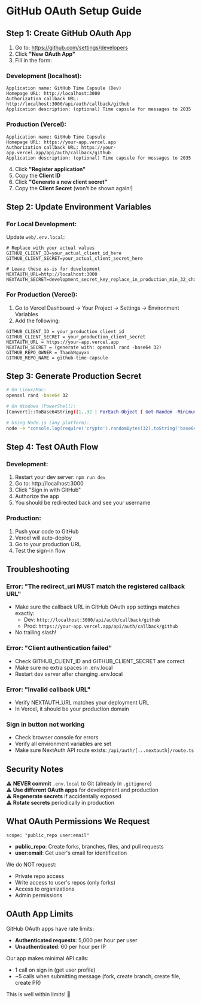 # GitHub OAuth Setup Guide

## Step 1: Create GitHub OAuth App

1. Go to: https://github.com/settings/developers
2. Click **"New OAuth App"**
3. Fill in the form:

### Development (localhost):
```
Application name: GitHub Time Capsule (Dev)
Homepage URL: http://localhost:3000
Authorization callback URL: http://localhost:3000/api/auth/callback/github
Application description: (optional) Time capsule for messages to 2035
```

### Production (Vercel):
```
Application name: GitHub Time Capsule
Homepage URL: https://your-app.vercel.app
Authorization callback URL: https://your-app.vercel.app/api/auth/callback/github
Application description: (optional) Time capsule for messages to 2035
```

4. Click **"Register application"**
5. Copy the **Client ID**
6. Click **"Generate a new client secret"**
7. Copy the **Client Secret** (won't be shown again!)

## Step 2: Update Environment Variables

### For Local Development:

Update `web/.env.local`:

```env
# Replace with your actual values
GITHUB_CLIENT_ID=your_actual_client_id_here
GITHUB_CLIENT_SECRET=your_actual_client_secret_here

# Leave these as-is for development
NEXTAUTH_URL=http://localhost:3000
NEXTAUTH_SECRET=development_secret_key_replace_in_production_min_32_characters_long
```

### For Production (Vercel):

1. Go to Vercel Dashboard → Your Project → Settings → Environment Variables
2. Add the following:

```
GITHUB_CLIENT_ID = your_production_client_id
GITHUB_CLIENT_SECRET = your_production_client_secret
NEXTAUTH_URL = https://your-app.vercel.app
NEXTAUTH_SECRET = (generate with: openssl rand -base64 32)
GITHUB_REPO_OWNER = ThanhNguyxn
GITHUB_REPO_NAME = github-time-capsule
```

## Step 3: Generate Production Secret

```bash
# On Linux/Mac:
openssl rand -base64 32

# On Windows (PowerShell):
[Convert]::ToBase64String((1..32 | ForEach-Object { Get-Random -Minimum 0 -Maximum 256 }))

# Using Node.js (any platform):
node -e "console.log(require('crypto').randomBytes(32).toString('base64'))"
```

## Step 4: Test OAuth Flow

### Development:
1. Restart your dev server: `npm run dev`
2. Go to: http://localhost:3000
3. Click "Sign in with GitHub"
4. Authorize the app
5. You should be redirected back and see your username

### Production:
1. Push your code to GitHub
2. Vercel will auto-deploy
3. Go to your production URL
4. Test the sign-in flow

## Troubleshooting

### Error: "The redirect_uri MUST match the registered callback URL"
- Make sure the callback URL in GitHub OAuth app settings matches exactly:
  - Dev: `http://localhost:3000/api/auth/callback/github`
  - Prod: `https://your-app.vercel.app/api/auth/callback/github`
- No trailing slash!

### Error: "Client authentication failed"
- Check GITHUB_CLIENT_ID and GITHUB_CLIENT_SECRET are correct
- Make sure no extra spaces in .env.local
- Restart dev server after changing .env.local

### Error: "Invalid callback URL"
- Verify NEXTAUTH_URL matches your deployment URL
- In Vercel, it should be your production domain

### Sign in button not working
- Check browser console for errors
- Verify all environment variables are set
- Make sure NextAuth API route exists: `/api/auth/[...nextauth]/route.ts`

## Security Notes

⚠️ **NEVER commit** `.env.local` to Git (already in `.gitignore`)  
⚠️ **Use different OAuth apps** for development and production  
⚠️ **Regenerate secrets** if accidentally exposed  
⚠️ **Rotate secrets** periodically in production  

## What OAuth Permissions We Request

```
scope: "public_repo user:email"
```

- **public_repo**: Create forks, branches, files, and pull requests
- **user:email**: Get user's email for identification

We do NOT request:
- Private repo access
- Write access to user's repos (only forks)
- Access to organizations
- Admin permissions

## OAuth App Limits

GitHub OAuth apps have rate limits:
- **Authenticated requests**: 5,000 per hour per user
- **Unauthenticated**: 60 per hour per IP

Our app makes minimal API calls:
- 1 call on sign in (get user profile)
- ~5 calls when submitting message (fork, create branch, create file, create PR)

This is well within limits! 🚀

